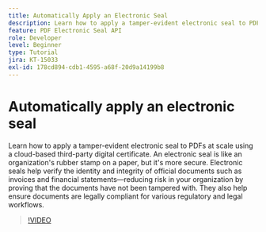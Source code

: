 ```yaml
---
title: Automatically Apply an Electronic Seal
description: Learn how to apply a tamper-evident electronic seal to PDFs at scale
feature: PDF Electronic Seal API
role: Developer
level: Beginner
type: Tutorial
jira: KT-15033
exl-id: 178cd894-cdb1-4595-a68f-20d9a14199b8
---
```

# Automatically apply an electronic seal

Learn how to apply a tamper-evident electronic seal to PDFs at scale using a cloud-based third-party digital certificate. An electronic seal is like an organization's rubber stamp on a paper, but it's more secure. Electronic seals help verify the identity and integrity of official documents such as invoices and financial statements—reducing risk in your organization by proving that the documents have not been tampered with. They also help ensure documents are legally compliant for various regulatory and legal workflows.

>[!VIDEO](https://video.tv.adobe.com/v/3428346?hidetitle=true)
